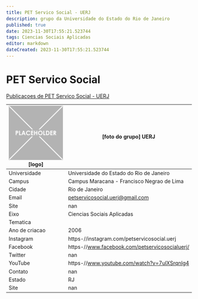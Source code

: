 ```yaml
---
title: PET Servico Social - UERJ
description: grupo da Universidade do Estado do Rio de Janeiro
published: true
date: 2023-11-30T17:55:21.523744
tags: Ciencias Sociais Aplicadas
editor: markdown
dateCreated: 2023-11-30T17:55:21.523744
---
```


# PET Servico Social

[Publicacoes de PET Servico Social - UERJ](/atividade/227PETServicoSocialUERJ/feed.md)

| ![placeholder.png](/placeholder.png) [logo] | [foto do grupo] UERJ         |
| ------------------------------------------- | ------------------------------------------------- |
| Universidade                                | Universidade do Estado do Rio de Janeiro      |
| Campus                                      | Campus Maracana - Francisco Negrao de Lima            |
| Cidade                                      | Rio de Janeiro             |
| Email                                       | petservicosocial.uerj@gmail.com             |
| Site                                        | nan              |
| Eixo                                        | Ciencias Sociais Aplicadas              |
| Tematica                                    |           |
| Ano de criacao                              | 2006        |
| Instagram                                   | https-//instagram.com/petservicosocial.uerj         |
| Facebook                                    | https-//www.facebook.com/petservicosocialuerj/          |
| Twitter                                     | nan           |
| YouTube                                     | https-//www.youtube.com/watch?v=7ulXSrqnlg4           |
| Contato                                     | nan         |
| Estado                                      |  RJ            |
| Site                                        | nan |
